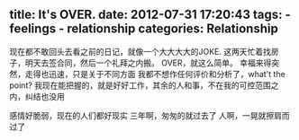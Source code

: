 title: It's OVER.
date: 2012-07-31 17:20:43
tags: 
    - feelings
    - relationship
categories: Relationship
---

现在都不敢回头去看之前的日记，就像一个大大大大的JOKE.
这两天忙着找房子，明天去签合同，然后一个礼拜之内搬。
OVER，就这么简单。
幸福来得突然，走得也迅速，只是关于不同方面
我都不想作任何评价和分析了，what't the point?
我现在能把握的，就是好好工作，其余的人和事，不在我的可控范围之内，纠结也没用

感情好脆弱，现在的人们都好现实
三年啊，匆匆的就过去了
人啊，一晃就擦肩而过了
